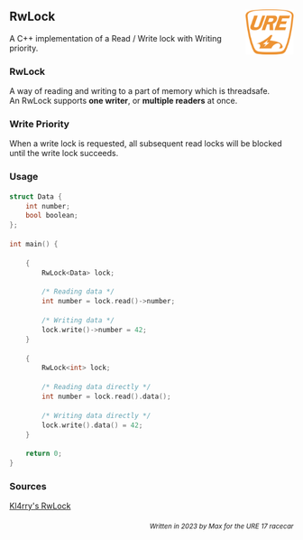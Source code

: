 <h2 align="left">RwLock <img src=".github/ure-logo.png" height=80 align="right" /></h2>
A C++ implementation of a Read / Write lock with Writing priority.

### RwLock
A way of reading and writing to a part of memory which is threadsafe.<br>
An RwLock supports **one writer**, or **multiple readers** at once.

### Write Priority
When a write lock is requested, all subsequent read locks will be blocked until the write lock succeeds.

### Usage
```cpp
struct Data {
    int number;
    bool boolean;
};

int main() {

    {
        RwLock<Data> lock;

        /* Reading data */
        int number = lock.read()->number;

        /* Writing data */
        lock.write()->number = 42;
    }
    
    {
        RwLock<int> lock;

        /* Reading data directly */
        int number = lock.read().data();

        /* Writing data directly */
        lock.write().data() = 42;
    }
    
    return 0;
}
```

### Sources
[Kl4rry's RwLock](https://github.com/Kl4rry/RwLock)

<div align=right><sub><i>Written in 2023 by Max for the URE 17 racecar</i></sub></div>
